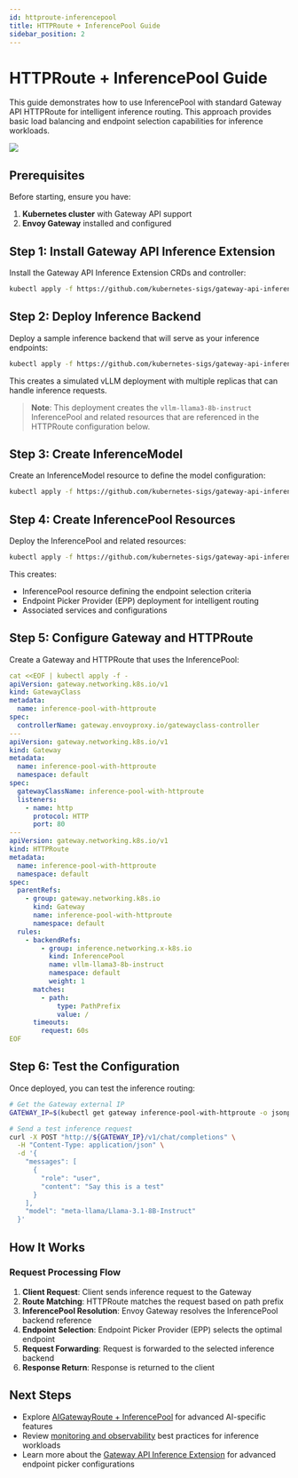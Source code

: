 ```yaml
---
id: httproute-inferencepool
title: HTTPRoute + InferencePool Guide
sidebar_position: 2
---
```


# HTTPRoute + InferencePool Guide

This guide demonstrates how to use InferencePool with standard Gateway API HTTPRoute for intelligent inference routing. This approach provides basic load balancing and endpoint selection capabilities for inference workloads.

![](/img/inference-httproute.svg)

## Prerequisites

Before starting, ensure you have:

1. **Kubernetes cluster** with Gateway API support
2. **Envoy Gateway** installed and configured

## Step 1: Install Gateway API Inference Extension

Install the Gateway API Inference Extension CRDs and controller:

```bash
kubectl apply -f https://github.com/kubernetes-sigs/gateway-api-inference-extension/releases/download/v0.4.0/manifests.yaml
```

## Step 2: Deploy Inference Backend

Deploy a sample inference backend that will serve as your inference endpoints:

```bash
kubectl apply -f https://github.com/kubernetes-sigs/gateway-api-inference-extension/raw/v0.4.0/config/manifests/vllm/sim-deployment.yaml
```

This creates a simulated vLLM deployment with multiple replicas that can handle inference requests.

> **Note**: This deployment creates the `vllm-llama3-8b-instruct` InferencePool and related resources that are referenced in the HTTPRoute configuration below.

## Step 3: Create InferenceModel

Create an InferenceModel resource to define the model configuration:

```bash
kubectl apply -f https://github.com/kubernetes-sigs/gateway-api-inference-extension/raw/v0.4.0/config/manifests/inferencemodel.yaml
```

## Step 4: Create InferencePool Resources

Deploy the InferencePool and related resources:

```bash
kubectl apply -f https://github.com/kubernetes-sigs/gateway-api-inference-extension/raw/v0.4.0/config/manifests/inferencepool-resources.yaml
```

This creates:

- InferencePool resource defining the endpoint selection criteria
- Endpoint Picker Provider (EPP) deployment for intelligent routing
- Associated services and configurations

## Step 5: Configure Gateway and HTTPRoute

Create a Gateway and HTTPRoute that uses the InferencePool:

```yaml
cat <<EOF | kubectl apply -f -
apiVersion: gateway.networking.k8s.io/v1
kind: GatewayClass
metadata:
  name: inference-pool-with-httproute
spec:
  controllerName: gateway.envoyproxy.io/gatewayclass-controller
---
apiVersion: gateway.networking.k8s.io/v1
kind: Gateway
metadata:
  name: inference-pool-with-httproute
  namespace: default
spec:
  gatewayClassName: inference-pool-with-httproute
  listeners:
    - name: http
      protocol: HTTP
      port: 80
---
apiVersion: gateway.networking.k8s.io/v1
kind: HTTPRoute
metadata:
  name: inference-pool-with-httproute
  namespace: default
spec:
  parentRefs:
    - group: gateway.networking.k8s.io
      kind: Gateway
      name: inference-pool-with-httproute
      namespace: default
  rules:
    - backendRefs:
        - group: inference.networking.x-k8s.io
          kind: InferencePool
          name: vllm-llama3-8b-instruct
          namespace: default
          weight: 1
      matches:
        - path:
            type: PathPrefix
            value: /
      timeouts:
        request: 60s
EOF
```

## Step 6: Test the Configuration

Once deployed, you can test the inference routing:

```bash
# Get the Gateway external IP
GATEWAY_IP=$(kubectl get gateway inference-pool-with-httproute -o jsonpath='{.status.addresses[0].value}')
```

```bash
# Send a test inference request
curl -X POST "http://${GATEWAY_IP}/v1/chat/completions" \
  -H "Content-Type: application/json" \
  -d '{
    "messages": [
      {
        "role": "user",
        "content": "Say this is a test"
      }
    ],
    "model": "meta-llama/Llama-3.1-8B-Instruct"
  }'
```

## How It Works

### Request Processing Flow

1. **Client Request**: Client sends inference request to the Gateway
2. **Route Matching**: HTTPRoute matches the request based on path prefix
3. **InferencePool Resolution**: Envoy Gateway resolves the InferencePool backend reference
4. **Endpoint Selection**: Endpoint Picker Provider (EPP) selects the optimal endpoint
5. **Request Forwarding**: Request is forwarded to the selected inference backend
6. **Response Return**: Response is returned to the client

## Next Steps

- Explore [AIGatewayRoute + InferencePool](./aigatewayroute-inferencepool.md) for advanced AI-specific features
- Review [monitoring and observability](../observability/) best practices for inference workloads
- Learn more about the [Gateway API Inference Extension](https://gateway-api-inference-extension.sigs.k8s.io/) for advanced endpoint picker configurations
